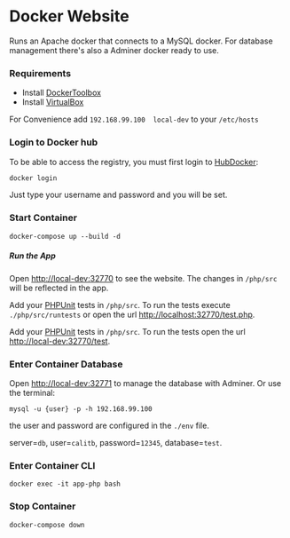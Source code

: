 # Docker Website

Runs an Apache docker that connects to a MySQL docker. For database management there's also a Adminer docker ready to use. 

### Requirements

* Install [DockerToolbox](https://docs.docker.com/toolbox/toolbox_install_mac/)
* Install [VirtualBox](https://www.virtualbox.org)


For Convenience add `192.168.99.100  local-dev` to your `/etc/hosts`

### Login to Docker hub

To be able to access the registry, you must first login to [HubDocker](https://hub.docker.com):

```bash
docker login
```

Just type your username and password and you will be set.

### Start Container

```
docker-compose up --build -d
```

##### Run the App

Open [http://local-dev:32770]() to see the website. 
The changes in `/php/src` will be reflected in the app.

Add your [PHPUnit](https://phpunit.readthedocs.io/en/7.1/index.html) tests in `/php/src`. To run the tests execute `./php/src/runtests` or open the url [http://localhost:32770/test.php](http://localhost:32770/test.php).


Add your [PHPUnit](https://phpunit.readthedocs.io/en/7.1/index.html) tests in `/php/src`. To run the tests open the url [http://local-dev:32770/test]().


### Enter Container Database

Open [http://local-dev:32771]() to manage the database with Adminer. Or use the terminal:

```
mysql -u {user} -p -h 192.168.99.100
```

the user and password are configured in the `./env` file.

server=`db`, user=`calitb`, password=`12345`, database=`test`.

### Enter Container CLI

```
docker exec -it app-php bash
```

### Stop Container

```
docker-compose down
```